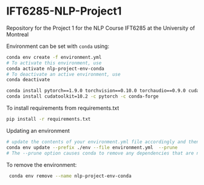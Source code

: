 # IFT6285-NLP-Project1
Repository for the Project 1 for the NLP Course IFT6285 at the University of Montreal


Environment can be set with `conda` using:

```bash
conda env create -f environment.yml
# To activate this environment, use
conda activate nlp-project-env-conda
# To deactivate an active environment, use
conda deactivate
```
```bash
conda install pytorch==1.9.0 torchvision==0.10.0 torchaudio==0.9.0 cudatoolkit=11.1 -c pytorch -c conda-forge
conda install cudatoolkit=10.2 -c pytorch -c conda-forge
```

To install requirements from requirements.txt

```bash
pip install -r requirements.txt
```

Updating an environment

```bash
# update the contents of your environment.yml file accordingly and then run the following command:
conda env update --prefix ./env --file environment.yml  --prune
# The --prune option causes conda to remove any dependencies that are no longer required from the environment.
```


To remove the environment:
```bash
 conda env remove --name nlp-project-env-conda
 ```